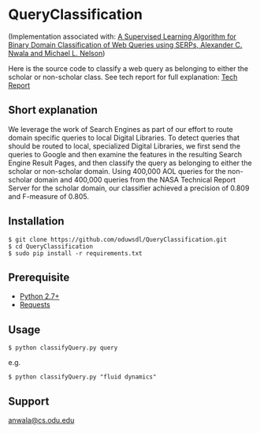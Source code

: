 # QueryClassification
(Implementation associated with: [A Supervised Learning Algorithm for Binary Domain Classification of Web Queries using SERPs, Alexander C. Nwala and Michael L. Nelson])

Here is the source code to classify a web query as belonging to either the scholar or non-scholar class. See tech report for full explanation: [Tech Report]

## Short explanation
We leverage the work of Search Engines as part of our effort to route domain specific queries to local Digital Libraries. To detect queries that should be routed to local, specialized
Digital Libraries, we first send the queries to Google and then examine
the features in the resulting Search Engine Result Pages, and then classify the query as belonging to either
the scholar or non-scholar domain. Using 400,000 AOL
queries for the non-scholar domain and 400,000 queries
from the NASA Technical Report Server for the
scholar domain, our classifier achieved a precision of 0.809
and F-measure of 0.805.

## Installation
```
$ git clone https://github.com/oduwsdl/QueryClassification.git
$ cd QueryClassification
$ sudo pip install -r requirements.txt
```

## Prerequisite
* [Python 2.7+]
* [Requests]

## Usage
```
$ python classifyQuery.py query 
```

e.g.

```
$ python classifyQuery.py "fluid dynamics"
```

## Support

anwala@cs.odu.edu

[Tech Report]: <https://arxiv.org/abs/1605.00184>
[A Supervised Learning Algorithm for Binary Domain Classification of Web Queries using SERPs, Alexander C. Nwala and Michael L. Nelson]: <https://arxiv.org/abs/1605.00184>
[Python 2.7+]: <https://www.python.org/downloads/>
[Requests]: <http://docs.python-requests.org/en/master/user/install/#install>